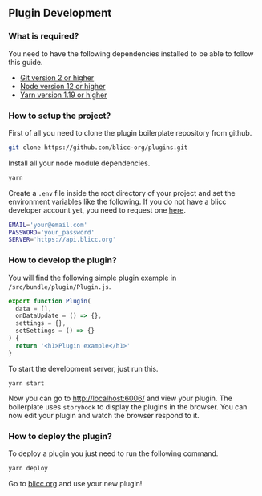## Plugin Development

### What is required?

You need to have the following dependencies installed to be able to follow this guide.

* [Git version 2 or higher](https://git-scm.com/downloads)
* [Node version 12 or higher](https://nodejs.org/en/download/)
* [Yarn version 1.19 or higher](https://yarnpkg.com/lang/en/docs/install/#mac-stable)

### How to setup the project?

First of all you need to clone the plugin boilerplate repository from github.

```sh
git clone https://github.com/blicc-org/plugins.git
```

Install all your node module dependencies.

```sh
yarn 
```

Create a `.env` file inside the root directory of your project and set the environment variables like the following. If you do not have a blicc developer account yet, you need to request one [here](mailto:help@blicc.org?subject=[DevAccount]%20Request).

```sh
EMAIL='your@email.com'
PASSWORD='your_password'
SERVER='https://api.blicc.org'
```

### How to develop the plugin?

You will find the following simple plugin example in `/src/bundle/plugin/Plugin.js`. 

```js
export function Plugin(
  data = [],
  onDataUpdate = () => {},
  settings = {},
  setSettings = () => {}
) {
  return '<h1>Plugin example</h1>'
}
```

To start the development server, just run this.

```
yarn start
```

Now you can go to [http://localhost:6006/](http://localhost:6006/) and view your plugin. The boilerplate uses `storybook` to display the plugins in the browser. You can now edit your plugin and watch the browser respond to it.

### How to deploy the plugin?

To deploy a plugin you just need to run the following command.

```sh
yarn deploy
```

Go to [blicc.org](https://blicc.org) and use your new plugin!
